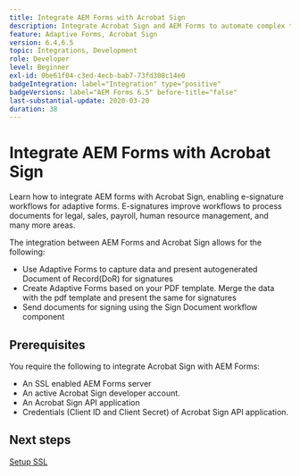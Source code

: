 ```yaml
---
title: Integrate AEM Forms with Acrobat Sign
description: Integrate Acrobat Sign and AEM Forms to automate complex transactions and include legal e-signatures as part of a seamless digital experience.
feature: Adaptive Forms, Acrobat Sign
version: 6.4,6.5
topic: Integrations, Development
role: Developer
level: Beginner
exl-id: 0be61f04-c3ed-4ecb-bab7-73fd308c14e0
badgeIntegration: label="Integration" type="positive"
badgeVersions: label="AEM Forms 6.5" before-title="false"
last-substantial-update: 2020-03-20
duration: 38
---
```

# Integrate AEM Forms with Acrobat Sign

Learn how to integrate AEM forms with Acrobat Sign, enabling e-signature workflows for adaptive forms. E-signatures improve workflows to process documents for legal, sales, payroll, human resource management, and many more areas.

The integration between AEM Forms and Acrobat Sign allows for the following:

* Use Adaptive Forms to capture data and present autogenerated Document of Record(DoR) for signatures
* Create Adaptive Forms based on your PDF template. Merge the data with the pdf template and present the same for signatures
* Send documents for signing using the Sign Document workflow component

## Prerequisites

You require the following to integrate Acrobat Sign with AEM Forms:

* An SSL enabled AEM Forms server
* An active Acrobat Sign developer account.
* An Acrobat Sign API application
* Credentials (Client ID and Client Secret) of Acrobat Sign API application.

## Next steps

[Setup SSL](./set-up-ssl.md)
